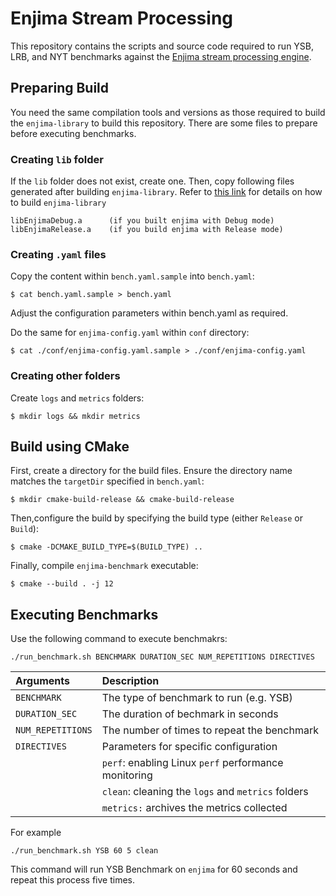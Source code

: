 # Enjima Stream Processing

This repository contains the scripts and source code required to run YSB, LRB, and NYT benchmarks against the <a href="https://github.com/lasanthafdo/enjima-library">Enjima stream processing engine</a>. 

## Preparing Build
You need the same compilation tools and versions as those required to build the `enjima-library` to build this repository. There are some files to prepare before executing benchmarks. 

### Creating <code>lib</code> folder
If the <code>lib</code> folder does not exist, create one. 
Then, copy following files generated after building <code>enjima-library</code>. 
Refer to <a href="https://github.com/lasanthafdo/enjima-library">this link</a> for details on how to build <code>enjima-library</code>
```
libEnjimaDebug.a      (if you built enjima with Debug mode)
libEnjimaRelease.a    (if you build enjima with Release mode)
```

### Creating <code>.yaml</code> files
Copy the content within <code>bench.yaml.sample</code> into <code>bench.yaml</code>:
```
$ cat bench.yaml.sample > bench.yaml
```
Adjust the configuration parameters within bench.yaml as required.

Do the same for <code>enjima-config.yaml</code> within <code>conf</code> directory:
```
$ cat ./conf/enjima-config.yaml.sample > ./conf/enjima-config.yaml
```

### Creating other folders
Create <code>logs</code> and <code>metrics</code> folders:
```
$ mkdir logs && mkdir metrics
```


## Build using CMake
First, create a directory for the build files. Ensure the directory name matches the <code>targetDir</code> specified in <code>bench.yaml</code>:
```
$ mkdir cmake-build-release && cmake-build-release
```

Then,configure the build by specifying the build type (either <code>Release</code> or <code>Build</code>):
```
$ cmake -DCMAKE_BUILD_TYPE=$(BUILD_TYPE) ..
```

Finally, compile <code>enjima-benchmark</code> executable:
```
$ cmake --build . -j 12
```

## Executing Benchmarks
Use the following command to execute benchmakrs:
```
./run_benchmark.sh BENCHMARK DURATION_SEC NUM_REPETITIONS DIRECTIVES
```

| Arguments | Description                                                                         |
| :--------- |:------------------------------------------------------------------------------------|
| <code>BENCHMARK</code> | The type of benchmark to run (e.g. YSB)                                             |
| <code>DURATION_SEC</code> | The duration of bechmark in seconds                                                 |
| <code>NUM_REPETITIONS</code> | The number of times to repeat the benchmark                                         |
| <code>DIRECTIVES</code> | Parameters for specific configuration                                               |
| | <code>perf</code>: enabling Linux `perf` performance monitoring                     |
| | <code>clean</code>: cleaning the <code>logs</code> and <code>metrics</code> folders |
| | <code>metrics:</code> archives the metrics collected                                |

For example
```
./run_benchmark.sh YSB 60 5 clean
```
This command will run YSB Benchmark on <code>enjima</code> for 60 seconds and repeat this process five times.
